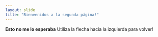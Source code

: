 ```yaml
---
layout: slide
title: "Bienvenidos a la segunda página!"
---
```

**Esto no me lo esperaba**
Utiliza la flecha hacia la izquierda para volver!
